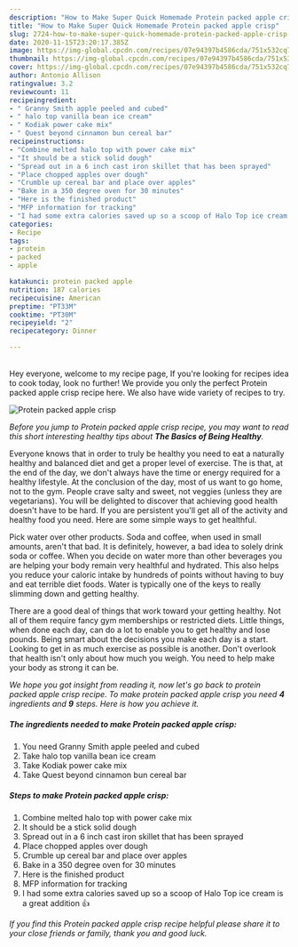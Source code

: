 ```yaml
---
description: "How to Make Super Quick Homemade Protein packed apple crisp"
title: "How to Make Super Quick Homemade Protein packed apple crisp"
slug: 2724-how-to-make-super-quick-homemade-protein-packed-apple-crisp
date: 2020-11-15T23:20:17.385Z
image: https://img-global.cpcdn.com/recipes/07e94397b4586cda/751x532cq70/protein-packed-apple-crisp-recipe-main-photo.jpg
thumbnail: https://img-global.cpcdn.com/recipes/07e94397b4586cda/751x532cq70/protein-packed-apple-crisp-recipe-main-photo.jpg
cover: https://img-global.cpcdn.com/recipes/07e94397b4586cda/751x532cq70/protein-packed-apple-crisp-recipe-main-photo.jpg
author: Antonio Allison
ratingvalue: 3.2
reviewcount: 11
recipeingredient:
- " Granny Smith apple peeled and cubed"
- " halo top vanilla bean ice cream"
- " Kodiak power cake mix"
- " Quest beyond cinnamon bun cereal bar"
recipeinstructions:
- "Combine melted halo top with power cake mix"
- "It should be a stick solid dough"
- "Spread out in a 6 inch cast iron skillet that has been sprayed"
- "Place chopped apples over dough"
- "Crumble up cereal bar and place over apples"
- "Bake in a 350 degree oven for 30 minutes"
- "Here is the finished product"
- "MFP information for tracking"
- "I had some extra calories saved up so a scoop of Halo Top ice cream is a great addition 👍"
categories:
- Recipe
tags:
- protein
- packed
- apple

katakunci: protein packed apple 
nutrition: 187 calories
recipecuisine: American
preptime: "PT33M"
cooktime: "PT30M"
recipeyield: "2"
recipecategory: Dinner

---
```

<br>
Hey everyone, welcome to my recipe page, If you're looking for recipes idea to cook today, look no further! We provide you only the perfect Protein packed apple crisp recipe here. We also have wide variety of recipes to try.
<br>


![Protein packed apple crisp](https://img-global.cpcdn.com/recipes/07e94397b4586cda/751x532cq70/protein-packed-apple-crisp-recipe-main-photo.jpg)

<i>Before you jump to Protein packed apple crisp recipe, you may want to read this short interesting healthy tips about <strong>The Basics of Being Healthy</strong>.</i>

Everyone knows that in order to truly be healthy you need to eat a naturally healthy and balanced diet and get a proper level of exercise. The  is that, at the end of the day, we don't always have the time or energy required for a healthy lifestyle. At the conclusion of the day, most of us want to go home, not to the gym. People crave salty and sweet, not veggies (unless they are vegetarians). You will be delighted to discover that achieving good health doesn't have to be hard. If you are persistent you'll get all of the activity and healthy food you need. Here are some simple ways to get healthful.

Pick water over other products. Soda and coffee, when used in small amounts, aren't that bad. It is definitely, however, a bad idea to solely drink soda or coffee. When you decide on water more than other beverages you are helping your body remain very healthful and hydrated. This also helps you reduce your caloric intake by hundreds of points without having to buy and eat terrible diet foods. Water is typically one of the keys to really slimming down and getting healthy.

There are a good deal of things that work toward your getting healthy. Not all of them require fancy gym memberships or restricted diets. Little things, when done each day, can do a lot to enable you to get healthy and lose pounds. Being smart about the decisions you make each day is a start. Looking to get in as much exercise as possible is another. Don't overlook that health isn't only about how much you weigh. You need to help make your body as strong it can be. 


<i>We hope you got insight from reading it, now let's go back to protein packed apple crisp recipe. To make protein packed apple crisp you need <strong>4</strong> ingredients and <strong>9</strong> steps. Here is how you achieve it.
</i>

##### The ingredients needed to make Protein packed apple crisp:

1. You need  Granny Smith apple peeled and cubed
1. Take  halo top vanilla bean ice cream
1. Take  Kodiak power cake mix
1. Take  Quest beyond cinnamon bun cereal bar


##### Steps to make Protein packed apple crisp:

1. Combine melted halo top with power cake mix
1. It should be a stick solid dough
1. Spread out in a 6 inch cast iron skillet that has been sprayed
1. Place chopped apples over dough
1. Crumble up cereal bar and place over apples
1. Bake in a 350 degree oven for 30 minutes
1. Here is the finished product
1. MFP information for tracking
1. I had some extra calories saved up so a scoop of Halo Top ice cream is a great addition 👍


<i>If you find this Protein packed apple crisp recipe helpful please share it to your close friends or family, thank you and good luck.</i>
